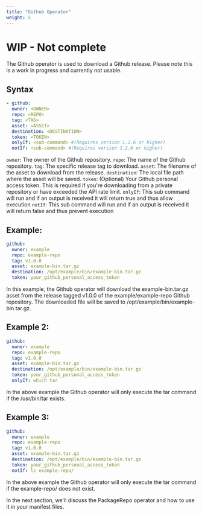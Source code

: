 ```yaml
---
title: "Github Operator"
weight: 5
---
```

# WIP - Not complete

The Github operator is used to download a Github release.  Please note this is a work in progress and currently not usable.

## Syntax

```yaml
- github:
  owner: <OWNER>
  repo: <REPO>
  tag: <TAG>
  asset: <ASSET>
  destination: <DESTINATION>
  token: <TOKEN>
  onlyIf: <sub-command> #(Requires version 1.2.6 or higher)
  notIf: <sub-command> #(Requires version 1.2.6 or higher)
```

`owner`: The owner of the Github repository.
`repo`: The name of the Github repository.
`tag`: The specific release tag to download.
`asset`: The filename of the asset to download from the release.
`destination`: The local file path where the asset will be saved.
`token`: (Optional) Your Github personal access token. This is required if you're downloading from a private repository or have exceeded the API rate limit.
`onlyIf`: This sub command will run and if an output is received it will return true and thus allow execution
`notIf`: This sub command will run and if an output is received it will return false and thus prevent execution

## Example:

```yaml
github:
  owner: example
  repo: example-repo
  tag: v1.0.0
  asset: example-bin.tar.gz
  destination: /opt/example/bin/example-bin.tar.gz
  token: your_github_personal_access_token
```

In this example, the Github operator will download the example-bin.tar.gz asset from the release tagged v1.0.0 of the example/example-repo Github repository. The downloaded file will be saved to /opt/example/bin/example-bin.tar.gz.

## Example 2:

```yaml
github:
  owner: example
  repo: example-repo
  tag: v1.0.0
  asset: example-bin.tar.gz
  destination: /opt/example/bin/example-bin.tar.gz
  token: your_github_personal_access_token
  onlyIf: which tar
```

In the above example the Github operator will only execute the tar command if the /usr/bin/tar exists.

## Example 3:

```yaml
github:
  owner: example
  repo: example-repo
  tag: v1.0.0
  asset: example-bin.tar.gz
  destination: /opt/example/bin/example-bin.tar.gz
  token: your_github_personal_access_token
  notIf: ls example-repo/
```

In the above example the Github operator will only execute the tar command if the example-repo/ does not exist.


In the next section, we'll discuss the PackageRepo operator and how to use it in your manifest files.